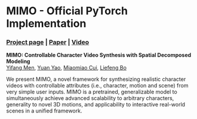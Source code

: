 # MIMO - Official PyTorch Implementation

### [Project page](https://menyifang.github.io/projects/MIMO/index.html) | [Paper](https://arxiv.org/abs/****) | [Video](https://www.youtube.com/watch?***)

**MIMO: Controllable Character Video Synthesis with Spatial Decomposed Modeling**<br>
[Yifang Men](https://menyifang.github.io/), 
[Yuan Yao](mailto:yaoy92@gmail.com), 
[Miaomiao Cui](mailto:miaomiao.cmm@alibaba-inc.com),
[Liefeng Bo](https://scholar.google.com/citations?user=FJwtMf0AAAAJ&hl=en)<br>

We present MIMO, a novel framework for synthesizing realistic character videos with controllable attributes (i.e., character, motion and scene) from very simple user inputs. MIMO is a pretrained, generalizable model to simultaneously achieve advanced scalability to arbitrary characters, generality to novel 3D motions, and applicability to interactive real-world scenes in a unified framework.
